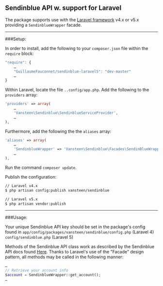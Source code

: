Sendinblue API w. support for Laravel
---

The package supports use with the [Laravel framework][1] v4.x or v5.x providing a `SendinblueWrapper` facade.

----

###Setup:

In order to install, add the following to your `composer.json` file within the `require` block:

```js
"require": {
    …
    "GuillaumeFauconnet/sendinblue-laravel5": "dev-master"
    …
}
```

Within Laravel, locate the file `..config/app.php`.
Add the following to the `providers` array:

```php
'providers' => array(
    …
    'Vansteen\Sendinblue\SendinblueServiceProvider',
    …
),
```

Furthermore, add the following the the `aliases` array:

```php
'aliases' => array(
    …
    'SendinblueWrapper' => 'Vansteen\Sendinblue\Facades\SendinBlueWrapper',
    …
),
```

Run the command `composer update`.

Publish the configuration:

```sh
// Laravel v4.x
$ php artisan config:publish vansteen/sendinblue

// Laravel v5.x
$ php artisan vendor:publish
```

----

###Usage:

Your unique Sendinblue API key should be set in the package's config found in `app/config/packages/vansteen/sendinblue/config.php` (Laravel 4)
`config/sendinblue.php` (Laravel 5)

Methods of the Sendinblue API class work as described by the Sendinblue API docs found [Here][2]. Thanks to Laravel's use of the "Facade" design pattern, all methods may be called in the following manner:

```php
…
// Retrieve your account info
$account = SendinblueWrapper::get_account();
…
```


[1]: http://laravel.com/
[2]: https://apidocs.sendinblue.com/
